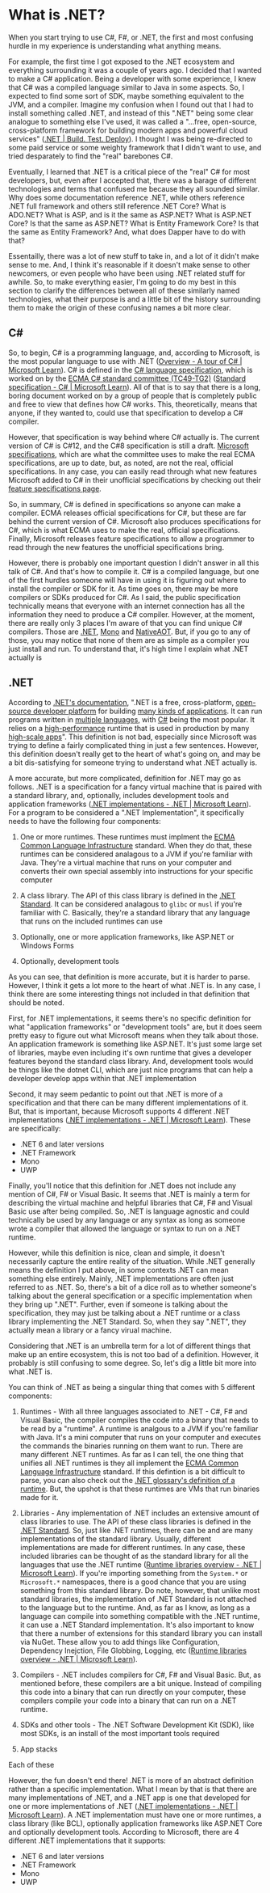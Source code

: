 # What is .NET?

When you start trying to use C#, F#, or .NET, the first and most confusing hurdle in my experience is understanding what anything means. 

For example, the first time I got exposed to the .NET ecosystem and everything surrounding it was a couple of years ago. I decided that I wanted to make a C# application. Being a developer with some experience, I knew that C# was a compiled language similar to Java in some aspects. So, I expected to find some sort of SDK, maybe something equivalent to the JVM, and a compiler. Imagine my confusion when I found out that I had to install something called .NET, and instead of this ".NET" being some clear analogue to something else I've used, it was called a "...free, open-source, cross-platform framework for building modern apps and powerful cloud services" ([.NET | Build. Test. Deploy](https://dotnet.microsoft.com/en-us/)). I thought I was being re-directed to some paid service or some weighty framework that I didn't want to use, and tried desparately to find the "real" barebones C#.

Eventually, I learned that .NET is a critical piece of the "real" C# for most developers, but, even after I accepted that, there was a barage of different technologies and terms that confused me because they all sounded similar. Why does some documentation reference .NET, while others reference .NET full framework and others still reference .NET Core? What is ADO.NET? What is ASP, and is it the same as ASP.NET? What is ASP.NET Core? Is that the same as ASP.NET? What is Entity Framework Core? Is that the same as Entity Framework? And, what does Dapper have to do with that?

Essentailly, there was a lot of new stuff to take in, and a lot of it didn't make sense to me. And, I think it's reasonable if it doesn't make sense to other newcomers, or even people who have been using .NET related stuff for awhile. So, to make everything easier, I'm going to do my best in this section to clarify the differences between all of these similarly named technologies, what their purpose is and a little bit of the history surrounding them to make the origin of these confusing names a bit more clear.

## C#

So, to begin, C# is a programming language, and, according to Microsoft, is the most popular language to use with .NET ([Overview - A tour of C# | Microsoft Learn](https://learn.microsoft.com/en-us/dotnet/csharp/tour-of-csharp/overview)). C# is defined in the [C# language specification](https://learn.microsoft.com/en-us/dotnet/csharp/language-reference/language-specification/readme), which is worked on by the [ECMA C# standard committee (TC49-TG2)](https://www.ecma-international.org/task-groups/tc49-tg2/) ([Standard specification - C# | Microsoft Learn](https://learn.microsoft.com/en-us/dotnet/csharp/specification/overview)). All of that is to say that there is a long, boring document worked on by a group of people that is completely public and free to view that defines how C# works. This, theoretically, means that anyone, if they wanted to, could use that specification to develop a C# compiler. 

However, that specification is way behind where C# actually is. The current version of C# is C#12, and the C#8 specification is still a draft.  [Microsoft specifications](https://github.com/dotnet/csharplang/tree/main/proposals), which are what the committee uses to make the real ECMA specifications, are up to date, but, as noted, are not the real, official specifications. In any case, you can easily read through what new features Microsoft added to C# in their unofficial specifications by checking out their [feature specifications page](https://learn.microsoft.com/en-us/dotnet/csharp/specification/feature-spec-overview).

So, in summary, C# is defined in specifications so anyone can make a compiler. ECMA releases official specifications for C#, but these are far behind the current version of C#. Microsoft also produces specifications for C#, which is what ECMA uses to make the real, official specifications. Finally, Microsoft releases feature specifications to allow a programmer to read through the new features the unofficial specifications bring.

However, there is probably one important question I didn't answer in all this talk of C#. And that's how to compile it. C# is a compiled language, but one of the first hurdles someone will have in using it is figuring out where to install the compiler or SDK for it. As time goes on, there may be more compilers or SDKs produced for C#. As I said, the public specification technically means that everyone with an internet connection has all the information they need to produce a C# compiler. However, at the moment, there are really only 3 places I'm aware of that you can find unique C# compilers. Those are [.NET](https://dotnet.microsoft.com/en-us/learn/dotnet/what-is-dotnet), [Mono](https://www.mono-project.com/) and [NativeAOT](https://github.com/dotnet/runtimelab/tree/feature/NativeAOT). But, if you go to any of those, you may notice that none of them are as simple as a compiler you just install and run. To understand that, it's high time I explain what .NET actually is

## .NET

According to [.NET's documentation](https://learn.microsoft.com/en-us/dotnet/core/introduction), ".NET is a free, cross-platform, [open-source developer platform](https://github.com/dotnet/core) for building [many kinds of applications](https://learn.microsoft.com/en-us/dotnet/core/apps). It can run programs written in [multiple languages](https://learn.microsoft.com/en-us/dotnet/fundamentals/languages), with [C#](https://learn.microsoft.com/en-us/dotnet/csharp/) being the most popular. It relies on a [high-performance](https://devblogs.microsoft.com/dotnet/category/performance/) runtime that is used in production by many [high-scale apps](https://devblogs.microsoft.com/dotnet/category/developer-stories/)". This definition is not bad, especially since Microsoft was trying to define a fairly complicated thing in just a few sentences. However, this definition doesn't really get to the heart of what's going on, and may be a bit dis-satisfying for someone trying to understand what .NET actually is.

A more accurate, but more complicated, definition for .NET may go as follows. .NET is a specification for a fancy virtual machine that is paired with a standard library, and, optionally, includes development tools and application frameworks ([.NET implementations - .NET | Microsoft Learn](https://learn.microsoft.com/en-us/dotnet/fundamentals/implementations)). For a program to be considered a ".NET Implementation", it specifically needs to have the following four components:

1. One or more runtimes. These runtimes must implment the [ECMA Common Language Infrastructure](https://www.ecma-international.org/publications-and-standards/standards/ecma-335/) standard. When they do that, these runtimes can be considered analagous to a JVM if you're familiar with Java. They're a virtual machine that runs on your computer and converts their own special assembly into instructions for your specific computer

2. A class library. The API of this class library is defined in the [.NET Standard](https://learn.microsoft.com/en-us/dotnet/standard/net-standard?tabs=net-standard-1-0). It can be considered analagous to `glibc` or `musl` if you're familiar with C. Basically, they're a standard library that any language that runs on the included runtimes can use

3. Optionally, one or more application frameworks, like ASP.NET or Windows Forms

4. Optionally, development tools

As you can see, that definition is more accurate, but it is harder to parse. However, I think it gets a lot more to the heart of what .NET is. In any case, I think there are some interesting things not included in that definition that should be noted.

First, for .NET implementations, it seems there's no specific definition for what "application frameworks" or "development tools" are, but it does seem pretty easy to figure out what Microsoft means when they talk about those.  An application framework is something like ASP.NET. It's just some large set of libraries, maybe even including it's own runtime that gives a developer features beyond the standard class library. And, development tools would be things like the dotnet CLI, which are just nice programs that can help a developer develop apps within that .NET implementation

Second, it may seem pedantic to point out that .NET is more of a specification and that there can be many different implementations of it. But, that is important, because Microsoft supports 4 different .NET implementations ([.NET implementations - .NET | Microsoft Learn](https://learn.microsoft.com/en-us/dotnet/fundamentals/implementations)). These are specifically:

- .NET 6 and later versions
- .NET Framework
- Mono
- UWP

Finally, you'll notice that this definition for .NET does not include any mention of C#, F# or Visual Basic. It seems that .NET is mainly a term for describing the virtual machine and helpful libraries that C#, F# and Visual Basic use after being compiled. So, .NET is language agnostic and could technically be used by any language or any syntax as long as someone wrote a compiler that allowed the language or syntax to run on a .NET runtime.

However, while this definition is nice, clean and simple, it doesn't necessarily capture the entire reality of the situation. While .NET generally means the definition I put above, in some contexts .NET can mean something else entirely. Mainly, .NET implementations are often just referred to as .NET. So, there's a bit of a dice roll as to whether someone's talking about the general specification or a specific implementation when they bring up ".NET". Further, even if someone is talking about the specification, they may just be talking about a .NET runtime or a class library implementing the .NET Standard. So, when they say ".NET", they actually mean a library or a fancy virual machine. 

Considering that .NET is an umbrella term for a lot of different things that make up an entire ecosystem, this is not too bad of a definition. However, it probably is still confusing to some degree. So, let's dig a little bit more into what .NET is.

You can think of .NET as being a singular thing that comes with 5 different components:

1. Runtimes - With all three languages associated to .NET - C#, F# and Visual Basic, the compiler compiles the code into a binary that needs to be read by a "runtime". A runtime is analgous to a JVM if you're familiar with Java. It's a mini computer that runs on your computer and executes the commands the binaries running on them want to run. There are many different .NET runtimes. As far as I can tell, the one thing that unifies all .NET runtimes is they all implement the [ECMA Common Language Infrastructure](https://www.ecma-international.org/publications-and-standards/standards/ecma-335/) standard. If this defintion is a bit difficult to parse, you can also check out the [.NET glossary's definition of a runtime](https://learn.microsoft.com/en-us/dotnet/standard/glossary#runtime). But, the upshot is that these runtimes are VMs that run binaries made for it.

2. Libraries - Any implementation of .NET includes an extensive amount of class libraries to use. The API of these class libraries is defined in the [.NET Standard](https://learn.microsoft.com/en-us/dotnet/standard/net-standard?tabs=net-standard-1-0). So, just like .NET runtimes, there can be and are many implementations of the standard library. Usually, different implementations are made for different runtimes. In any case, these included libraries can be thought of as the standard library for all the languages that use the .NET runtime ([Runtime libraries overview - .NET | Microsoft Learn](https://learn.microsoft.com/en-us/dotnet/standard/runtime-libraries-overview)). If you're importing something from the `System.*` or `Microsoft.*` namespaces, there is a good chance that you are using something from this standard library. Do note, however, that unlike most standard libraries, the implementation of .NET Standard is not attached to the language but to the runtime. And, as far as I know, as long as a language can compile into something compatible with the .NET runtime, it can use a .NET Standard implementation. It's also important to know that there a number of extensions for this standard library you can install via NuGet. These allow you to add things like Configuration, Dependency Inejction, File Globbing, Logging, etc ([Runtime libraries overview - .NET | Microsoft Learn](https://learn.microsoft.com/en-us/dotnet/standard/runtime-libraries-overview)).

3. Compilers - .NET includes compilers for C#, F# and Visual Basic. But, as mentioned before, these compilers are a bit unique. Instead of compiling this code into a binary that can run directly on your computer, these compilers compile your code into a binary that can run on a .NET runtime.

4. SDKs and other tools - The .NET Software Development Kit (SDK), like most SDKs, is an install of the most important tools required

5. App stacks

Each of these

However, the fun doesn't end there! .NET is more of an abstract definition rather than a specific implementation. What I mean by that is that there are many implementations of .NET, and a .NET app is one that developed for one or more implementations of .NET ([.NET implementations - .NET | Microsoft Learn](https://learn.microsoft.com/en-us/dotnet/fundamentals/implementations)). A .NET implementation must have one or more runtimes, a class library (like BCL), optionally application frameworks like ASP.NET Core and optionally development tools. According to Microsoft, there are 4 different .NET implementations that it supports:

- .NET 6 and later versions
- .NET Framework
- Mono
- UWP
